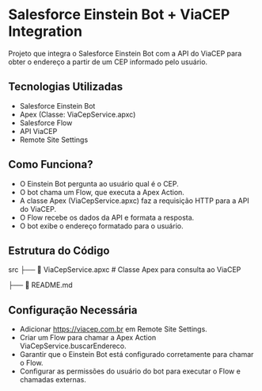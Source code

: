 # Salesforce Einstein Bot + ViaCEP Integration

Projeto que integra o Salesforce Einstein Bot com a API do ViaCEP para obter o endereço a partir de um CEP informado pelo usuário.

## Tecnologias Utilizadas
- Salesforce Einstein Bot
- Apex (Classe: ViaCepService.apxc)
- Salesforce Flow
- API ViaCEP
- Remote Site Settings

## Como Funciona?
- O Einstein Bot pergunta ao usuário qual é o CEP.
- O bot chama um Flow, que executa a Apex Action.
- A classe Apex (ViaCepService.apxc) faz a requisição HTTP para a API do ViaCEP.
- O Flow recebe os dados da API e formata a resposta.
- O bot exibe o endereço formatado para o usuário.

## Estrutura do Código
src
├── 📜 ViaCepService.apxc   # Classe Apex para consulta ao ViaCEP

├── 📜 README.md            

## Configuração Necessária
- Adicionar https://viacep.com.br em Remote Site Settings.
- Criar um Flow para chamar a Apex Action ViaCepService.buscarEndereco.
- Garantir que o Einstein Bot está configurado corretamente para chamar o Flow.
- Configurar as permissões do usuário do bot para executar o Flow e chamadas externas.
